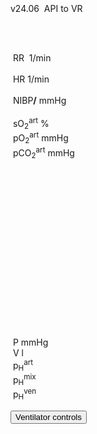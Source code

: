 <div class="w3-blue" style="position: absolute;top:5px">
<span class="w3-small">v24.06&nbsp;</span>
<bdl-animate-control id="controlbuttons2" controlfmi="true" showstep="false"></bdl-animate-control>
<!-- not optimalized -O0 --><bdl-fmi id="idfmi" mode="continuous" showcontrols="false" controlid="controlbuttons2" src="modelECMORespiratoryVR_BloodGasesTransport_BloodyMaryPPG2.js" fminame="modelECMORespiratoryVR_BloodGasesTransport_BloodyMaryPPG2" tolerance="0.00001" starttime="0" fstepsize="5" fpslimit="0.5" guid="{83d444de-f6b1-4a60-a953-199d3e7b2d57}" valuereferences="905975257,369103464,905975068,905975254,905974373,905975067,905975342,905972510,16777311,16777312,905975256,335544320,637537073,637538918,637538919" valuelabels="venous.sO2,arterial.sO2,tissueUnit[1].sO2,venous.pH,arterial.pH,tissueUnit[1].pH,AirO2.y,AirN2,AirCO2,AirH2O,venous.pCO2,plethy,respiratoryCenter.VentilationSwitch.y,arterial.pO2,arterial.pCO2" inputs="idrate,16777223,1,60,t;idco2,16777311,1,100,t;idh2o,16777312,1,100,t;idshunts,16777227,1,100,t;iddeadspace,16777225,1,1000000,t;ido2,16777547,1,100,t;idventilation,16777511,1,1,t" inputlabels="RR,AirCO2,AirH2O,cShuntFrac,DV,AirO2Fraction.k,respiratoryCenter.ArtificialVentilation.k"></bdl-fmi>
<bdl-fmi id="ventilator" mode="continuous" src="modelECMORespiratoryVR_BloodGasesTransport_LungVentilatorSCMV2.js" showcontrols="false" controlid="controlbuttons2" fminame="modelECMORespiratoryVR_BloodGasesTransport_LungVentilatorSCMV2" tolerance="0.0001" starttime="0" fstepsize="0.1" fpslimit="10" guid="{940bf65b-b874-4fc8-826c-371ec080f401}" valuereferences="637534459,637534501,16777227,16777225,16777240,16777241,16777242,335544321,369099046,637534489,16777223,234881080,16777224,905969992" valuelabels="expiration.q_in.p,lungs.volume,RR,TV,ventilatorSCMV.Iratio,ventilatorSCMV.Eratio,ventilatorSCMV.pause,ventilation,filter.y,lungs.pressure,TotalResistance,expirationConductance.y,TotalCompliance,lungsPressureMeasure.pressure" inputs="idrate,16777227,1,60,t;idtv,16777225,1,1000000,t;idiratio,16777240,1,1,t;idpause,16777242,1,100,t;ideratio,16777241,1,1,t;idres,16777223,1,1,t;idcomp,16777224,1,1,t;idexp,16777272,1,100000,t" inputlabels="RR,TV,ventilatorSCMV.Iratio,ventilatorSCMV.pause,ventilatorSCMV.Eratio,TotalResistance,TotalCompliance,expirationConductance.k"></bdl-fmi>
<bdl-fmi id="hemodynamics" mode="continuous" showcontrols="false" controlid="controlbuttons2" src="modelECMORespiratoryVR_BloodGasesTransport_MeursModel2011_HemodynamicsRegulatedHR.js" fminame="modelECMORespiratoryVR_BloodGasesTransport_MeursModel2011_HemodynamicsRegulatedHR" tolerance="0.000001" starttime="0" fstepsize="0.05" fpslimit="20" guid="{87860081-905b-4adf-b51a-cdbabd18cf3e}" valuereferences="905970357,905970199,905970200,33554460,637534720" valuelabels="EithaPressure.pressure,arterialPressure.systolic,arterialPressure.diastolic,Ecg.ecg,currentHeartReat.y" inputs="sO2,16777391,1,1,t" inputlabels="sO2.k"></bdl-fmi>
API to VR <!--bdl-remote-value remoteurl="http://127.0.0.1:5000/vrapi" interval="2000" id="vrapi" inputs="volume;sO2"></bdl-remote-value-->
<bdl-remote-value remoteurl="http://127.0.0.1:5000/vrapi" interval="2000" id="vrapi" inputs="sO2"></bdl-remote-value>
</div>
<div class="w3-black w3-sans-serif" style="max-width:1200px">
<div class="w3-row">
</div><div class="w3-row">
<div class="w3-threequarter">
&nbsp;<bdl-chartjs-time width="750" height="110" fromid="ventilator" labels="lungs pressure"  refindex="9" refvalues="1" minichart="true" colorindex=5 initialdata="0;1.014e+5"></bdl-chartjs-time><br/>
&nbsp;<bdl-chartjs-time width="750" height="50" fromid="hemodynamics" labels="ecg" refindex="3" refvalues="1" throttle="100" colorindex="2" minichart="true" initialdata="0,0.01;0,0"></bdl-chartjs-time>
&nbsp;<bdl-chartjs-time width="750" height="50" fromid="hemodynamics" labels="pulsatile sO2" refindex="0" refvalues="1" throttle="100" colorindex="11" minichart="true" initialdata="0,0.01;11370,11370"></bdl-chartjs-time>
</div>
<div class="w3-quarter">
<div class="w3-card w3-text-aqua w3-large" style="white-space:nowrap">
&nbsp;RR&nbsp;<b class="w3-xxxlarge"><bdl-value fromid="ventilator" refindex="8" convertor="60,1" precision="2"></bdl-value></b>&nbsp;<span class="w3-small">1/min</span>
<div class="w3-text-light-green w3-large">
<br/>
&nbsp;HR<b class="w3-xxxlarge"><bdl-value fromid="hemodynamics" refindex="4" convertor="60,1" tofixed="0"></bdl-value></b>&nbsp;<span class="w3-small">1/min</span>
</div>
<br/>
<div class="w3-text-purple w3-large">
&nbsp;NIBP<b class="w3-xlarge"><bdl-value fromid="hemodynamics" refindex="1" convertor="1,133.322" precision="3"></bdl-value>/<bdl-value fromid="hemodynamics" refindex="2" convertor="1,133.322" tofixed="0"></bdl-value></b>
<span class="w3-small">mmHg</span>
</div>
</div>
</div>
</div><div class="w3-row">
<div class="w3-threequarter">
<div class="w3-row">
&nbsp;<bdl-chartjs-time width="300" height="120" fromid="idfmi" labels="sO2" refindex="1" refvalues="1" throttle="1000" colorindex="4" minichart="true" initialdata="0,0.01;0.98,0.98" min="0.5" max="1.0"></bdl-chartjs-time>
&nbsp;<bdl-chartjs-time width="300" height="120" fromid="idfmi" labels="pO2,pCO2" refindex="13" refvalues="2" throttle="1000" colorindex="6" minichart="true" ></bdl-chartjs-time>
</div>
</div>
<div class="w3-quarter">
<div class="" style="white-space:nowrap">
<div class="w3-text-yellow w3-large">
&nbsp;sO<sub>2</sub><sup>art</sup><b class="w3-xxxlarge"><bdl-value fromid="idfmi" refindex="1" convertor="100,1" precision="4"></bdl-value></b>&nbsp;<span class="w3-small">%</span><br/></div>
<div class="w3-text-red w3-large">&nbsp;pO<sub>2</sub><sup>art</sup><b class="w3-large"><bdl-value fromid="idfmi" refindex="13" convertor="1,133.322" precision="4" convertors="1,133.322"></bdl-value></b>&nbsp;<span class="w3-small">mmHg</span><br/></div>
<div class="w3-text-green w3-large">&nbsp;pCO<sub>2</sub><sup>art</sup><b class="w3-large"><bdl-value fromid="idfmi" refindex="14" convertor="1,133.322" precision="4" convertors="1,133.322"></bdl-value></b>&nbsp;<span class="w3-small">mmHg</span></div>
</div>
</div>
</div>
<div class="w3-row">
<div class="w3-quarter w3-white" style="width:300px;height:300px;zoom:80%">

<bdl-sachart fromid="idfmi" refindex="4,14" convertors="1,1,0;1,133.322"  class="w3-left" pointSize="50" style="width:100%;height:100%"></bdl-sachart>
</div>

<div class="w3-quarter">
<div style="max-width:200px;margin-left:50px">
<br/>
<!--bdl-animate-adobe src="Plice.js" width="150" height="150" name="Plice" fromid="ventilator" responsive="true"></bdl-animate-adobe>
<bdl-bind2a findex="1" aname="PliceAnimace_anim" amin="0" amax="15" fmin="0.0023" fmax="0.0033"></bdl-bind2a-->
</div>
</div>
<div class="w3-quarter">

<bdl-chartjs-xy fromid="ventilator" labelx="pressure" labely="volume" labels="pV1,pV2,pV3" refindex="0" refvalues="2" width="250" height="250" min="2" max="3.5" convertors="1,133.322,-760;1000,1" maxdata="128"></bdl-chartjs-xy>

</div>
<div class="w3-rest w3-text-blue">
&nbsp;P<b class="w3-xxlarge"><bdl-value fromid="ventilator" refindex="0" convertor="1,133.322"></bdl-value></b>&nbsp;<span class="w3-small">mmHg</span><br/>
&nbsp;V<b class="w3-xxlarge"><bdl-value fromid="ventilator" refindex="1" convertor="1000,1"></bdl-value></b>&nbsp;<span class="w3-small">l</span>
<div class="w3-text-red">
&nbsp;p<sub>H</sub><sup>art</sup><b class="w3-xxxlarge"><bdl-value fromid="idfmi" refindex="4"></bdl-value></b>
</div>
<div class="w3-text-green">
&nbsp;p<sub>H</sub><sup>mix</sup><b class=""><bdl-value fromid="idfmi" refindex="5"></bdl-value></b>
</div>
<div class="w3-text-blue">
&nbsp;p<sub>H</sub><sup>ven</sup><b class=""><bdl-value fromid="idfmi" refindex="3"></bdl-value></b>
</div>
</div>
</div>

</div>
</div>
</div>

</div>
</div>

<button class="w3-button w3-blue" onclick="document.getElementById('vcontrols').style.display='block'">Ventilator controls</button>
<bdl-buttonparams title="18 1/m" ids="idrate" values="18"></bdl-buttonparams>
<bdl-buttonparams title="25 1/m" ids="idrate" values="25"></bdl-buttonparams>
<bdl-buttonparams title="Pause 1%" ids="idpause" values="1"></bdl-buttonparams>
<bdl-buttonparams title="Pause 10%" ids="idpause" values="10"></bdl-buttonparams>
<bdl-buttonparams title="TV 0.5 l" ids="idtv" values="500"></bdl-buttonparams>
<bdl-buttonparams title="TV 1 l" ids="idtv" values="1000"></bdl-buttonparams>
<bdl-buttonparams title="TV 1.5 l" ids="idtv" values="1500"></bdl-buttonparams>
<bdl-buttonparams title='O2 21%' ids='ido2' values='21'></bdl-buttonparams>
<bdl-buttonparams title='O2 60%' ids='ido2' values='60'></bdl-buttonparams>
<bdl-buttonparams title='O2 85%' ids='ido2' values='85'></bdl-buttonparams><!--bdl-chartjs-time width="600" height="200" fromid="idfmi" labels="ventilation" initialdata="0;0" refindex="12" refvalues="1"></bdl-chartjs-time>
<bdl-chartjs-time width="600" height="200" fromid="ventilator" labels="ventilation2" initialdata="0;0" refindex="7" refvalues="1"></bdl-chartjs-time-->

<div style="display:none" id="vcontrols" class="w3-card">
<button class="w3-button w3-red" onclick="document.getElementById('vcontrols').style.display='none'">X</button>

compliance <bdl-value fromid="ventilator" refindex="12"></bdl-value> <bdl-range id="idcomp" title="total compliance" min="6e-8" max="6e-6" default="6e-7" step="1e-8"></bdl-range>

conductance <bdl-value fromid="ventilator" refindex="11"></bdl-value> <bdl-range id="idexp" title="expiration conductance" min="0.01" max="2" default="0.2" step="0.01" initdefault="true"></bdl-range>

Resistance: <bdl-value fromid="ventilator" refindex="10"></bdl-value> <bdl-range id="idres" title="Resistance" min="1.471e+4" max="1.471e+7" default="1.471e+5" step="1e+4"></bdl-range>

System P ambient: <bdl-value fromid="ventilator" refindex="10"></bdl-value> <bdl-range id="idres" title="Resistance" min="1.471e+4" max="1.471e+6" default="1.471e+5" step="1e+4"></bdl-range>


Data to be sent to VR: 
volume:<bdl-range id="volume" title="Lung volume (m3)" min="0.0001" max="0.01" default="0.002" step="0.000001" fromid="ventilator" refindex="1"></bdl-range>
sO2:<bdl-range id="sO2" min="0" max="1" default="0.981" step="0.001" title="so2"  fromid="idfmi" refindex="1"></bdl-range>
ventilation:<bdl-range id="idventilation" title="Ventilation(m3/s)" min="0" max="0.009" default="0.0001595" step="0.0000001" fromid="ventilator" refindex="7"></bdl-range>

Patient state: <br/>
<bdl-buttonparams title="Normal" ids="idshunts,iddeadspace" values="2,150" fromid="vrapi" thresholdvalue="0" refindex="5" ></bdl-buttonparams> 
<bdl-buttonparams title="Moderate respiration failure" ids="idshunts,iddeadspace" values="38,500" fromid="vrapi" refindex="5" thresholdvalue="1"></bdl-buttonparams> 
<bdl-buttonparams title="Severe failure" ids="idshunts,iddeadspace" values="58,850" fromid="vrapi" refindex="5" thresholdvalue="2"></bdl-buttonparams><br/>
<bdl-range id="patientstate" title="patient state" min="0" max="3" step="1" default="1" fromid="vrapi" refindex="5"></bdl-range>

Ventilated gas: <!--bdl-buttonparams title="Normal" ids="ido2,idco2,idh2o" values="21,0.03,6"></bdl-buttonparams>
<bdl-buttonparams title="O2 40%" ids="ido2,idco2,idh2o" values="40,0.03,6"></bdl-buttonparams>
<bdl-buttonparams title="O2 60%" ids="ido2,idco2,idh2o" values="60,0.03,6"></bdl-buttonparams-->
<bdl-range id="ido2" title="O2 %" min="5" max="93" default="21" fromid="vrapi" refindex="4" initdefault="true"></bdl-range><br/>
<bdl-range id="iddeadspace" title="dead space" min="100" max="4500" default="400" initdefault="true"></bdl-range>
<bdl-range id="idshunts" title="L-V shunts %" min="5" max="95" default="58" initdefault="true"></bdl-range>
<bdl-range id="idco2" title="CO2 %" min="0" max="10" default="0.03" step="0.01"></bdl-range>
<bdl-range id="idh2o" title="H2O %" min="0" max="10" default="6" step="0.1"></bdl-range>

Mechanical ventilator setting:<br/>
<bdl-range id="idrate" title="Breathing rate (1/min)" min="1" max="60" default="24" step="1" initdefault="true" fromid="vrapi" refindex="3"></bdl-range><br/>
<!--bdl-range id="idmuscle" title="Breathing force (%)" min="10" max="400" default="100" step="1" fromid="vrapi" refindex="0"></bdl-range-->
<bdl-range id="idtv" title="Vt - tidal volume (ml)" min="200" max="1000" default="800" step="1" fromid="vrapi" refindex="2" initdefault="true"></bdl-range><br/>
<div class="w3-hide">
<bdl-range id="idiratio" min="1" max="4" default="1" step="1"fromid="vrapi" refindex="1"></bdl-range>
<bdl-range id="ideratio" min="1" max="9" default="4" step="1" fromid="vrapi" refindex="0"></bdl-range>
</div>
Set I:E ratio 
<bdl-buttonparams title="1:1" ids="idiratio,ideratio" values="1,1"></bdl-buttonparams>
<bdl-buttonparams title="1:2" ids="idiratio,ideratio" values="1,2"></bdl-buttonparams>
<bdl-buttonparams title="2:1" ids="idiratio,ideratio" values="2,1"></bdl-buttonparams>
<bdl-buttonparams title="3:2" ids="idiratio,ideratio" values="3,2"></bdl-buttonparams></br>
<bdl-range id="idpause" title="pause (%)" min="0" max="70" default="1" step="1" initdefault="true" fromid="vrapi" refindex="6"></bdl-range>


<!--bdl-chartjs-time width="150" height="90" fromid="idfmi" labels="RR" initialdata="0" refindex="7" refvalues="1" throttle="1000"></bdl-chartjs-time>
<bdl-chartjs-time width="150" height="90" fromid="idfmi" labels="Vt" initialdata="" refindex="8" refvalues="1" throttle="1000"></bdl-chartjs-time>
<bdl-chartjs-time width="150" height="90" fromid="idfmi" labels="I,E ratio" initialdata="" refindex="9" refvalues="2" throttle="1000"></bdl-chartjs-time>
<bdl-chartjs-time width="150" height="90" fromid="idfmi" labels="pause %" initialdata="" refindex="11" refvalues="1" throttle="1000"></bdl-chartjs-time>
<bdl-chartjs-time width="150" height="90" fromid="idfmi" labels="O2 %" initialdata="" refindex="12" refvalues="1" convertors="100,1" throttle="1000"></bdl-chartjs-time-->

</div>
<!--
<div class="w3-quarter w3-xlarge">
Pacient 55 let, muž, s dýchacími obtížemi, tachykardií, tachypnoe, nízkou saturací. Byla mu nasazena kyslíková maska s 60% O<sub>2</sub>
<bdl-quizx id="q2.1" type="choice2" 
          question="2.1 Spusťte simulaci a počkejte asi 15-20s. Je oxygenoterapie  dostačující." 
          answers="A. Ano, Saturace se ustálila na vyšších hodnotách.|B. Ne. Saturace je stále nízká pod 90%" 
          correctoptions="false|true" 
          explanations="ne|ano" 
          buttontitle="zkontrolovat odpověď"></bdl-quizx>

<bdl-quizx id="q2.2" type="choice2" 
          question="2.2 Zvolte další postup?" 
          answers="A. Příprava na umělou plicní ventilaci, intubace. |B. Zvýšit oxygenoterapii na 100%" 
          correctoptions="true|false" 
          explanations="ano|ne" 
          buttontitle="zkontrolovat odpověď"></bdl-quizx>

<bdl-quizx id="q2.3" type="choice2" 
               question="2.3 Pacient byl zaintubován a napojen na umělou plicní ventilaci, přístroj Hamilton-C6 v režimu . Nastavte dechovou frekvenci na 18 dechů/min.Jak se to projeví na saturaci." 
           answers="A. Saturace se mírně zlepšila|B. Saturace s mírně zhoršila." 
           correctoptions="false|true" 
           explanations="ne|ano" 
           buttontitle="zkontrolovat odpověď"><bdl-buttonparams title="18 1/m" ids="idrate" values="18"></bdl-buttonparams>
</bdl-quizx>
<bdl-quizx id="q2.4" type="choice2" 
               question="2.4 Nastavte Tidal Volume na 1000ml" 
           answers="A. Saturace se mírně zlepšila|B. Saturace s mírně zhoršila." 
           correctoptions="true|false" 
           explanations="ano|ne" 
           buttontitle="zkontrolovat odpověď"><bdl-buttonparams title="TV 1000 ml" ids="idtv" values="1000"></bdl-buttonparams>
</bdl-quizx>
<bdl-quizx id="q2.5" type="choice2" 
               question="2.5 Nastavte Pause na 10%." 
           answers="A. Saturace se mírně zlepšila|B. Saturace s mírně zhoršila." 
           correctoptions="true|false" 
           explanations="ano|ne" 
           buttontitle="zkontrolovat odpověď"><bdl-buttonparams title="Pause 10%" ids="idpause" values="10"></bdl-buttonparams>
</bdl-quizx>
<bdl-quiz-summary id="qs1">
  Shrnutí odpovědí:
</bdl-quiz-summary>          
<bdl-quiz-control ids="q2.1,q2.2,q2.3,q2.4,q2.5,qs1"></bdl-quiz-control>
!-->

